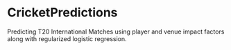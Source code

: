 # CricketPredictions
Predicting T20 International Matches using player and venue impact factors along with regularized logistic regression.
